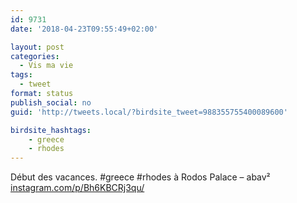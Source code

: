 ```yaml
---
id: 9731
date: '2018-04-23T09:55:49+02:00'

layout: post
categories:
  - Vis ma vie
tags:
  - tweet
format: status
publish_social: no
guid: 'http://tweets.local/?birdsite_tweet=988355755400089600'

birdsite_hashtags:
    - greece
    - rhodes
---
```


Début des vacances. #greece #rhodes à Rodos Palace – abav² [instagram.com/p/Bh6KBCRj3qu/](https://www.instagram.com/p/Bh6KBCRj3qu/)